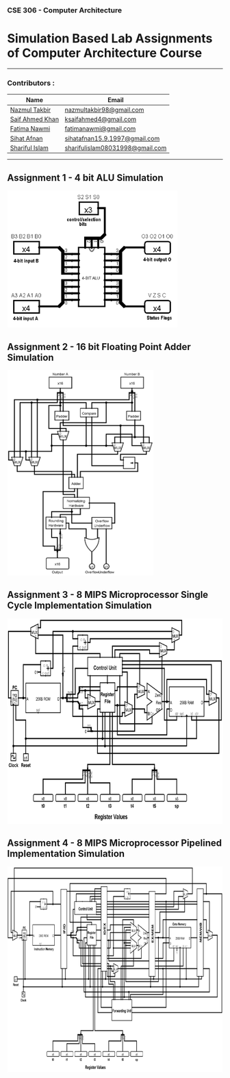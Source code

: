### CSE 306 - Computer Architecture
# Simulation Based Lab Assignments of Computer Architecture Course
___
### Contributors :

| Name              | Email                    |
| ----------------- | ------------------------ |
| [Nazmul Takbir](https://github.com/NazmulTakbir)     | nazmultakbir98@gmail.com |
| [Saif Ahmed Khan](https://github.com/ksaifahmed) | ksaifahmed4@gmail.com      |
| [Fatima Nawmi](https://github.com/fatimanawmi)     | fatimanawmi@gmail.com |
| [Sihat Afnan](https://github.com/AfnanCSE98) | sihatafnan15.9.1997@gmail.com      |
| [Shariful Islam](https://www.facebook.com/MYNAMEISSHARIFUL) | sharifulislam08031998@gmail.com      |
___
## Assignment 1 - 4 bit ALU Simulation
<img src="Images/ALU.png" alt="drawing" height="320"/>

## Assignment 2 - 16 bit Floating Point Adder Simulation
<img src="Images/FPA.png" alt="drawing" height="480"/>

## Assignment 3 - 8 MIPS Microprocessor Single Cycle Implementation Simulation
<img src="Images/MIPS_SC.png" alt="drawing" height="480"/>

## Assignment 4 - 8 MIPS Microprocessor Pipelined Implementation Simulation
<img src="Images/MIPS_PL.png" alt="drawing" height="480"/>
